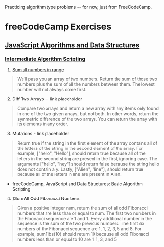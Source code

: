 Practicing algorithm type problems -- for now, just from FreeCodeCamp. 

# freeCodeCamp Exercises

## [JavaScript Algorithms and Data Structures](https://www.freecodecamp.org/learn/javascript-algorithms-and-data-structures)

### [Intermediate Algorithm Scripting](https://www.freecodecamp.org/learn/javascript-algorithms-and-data-structures/#intermediate-algorithm-scripting)

1. [Sum all numbers in range](https://github.com/kellyky/js_practice/blob/main/algo-practice.js/sum-all-in-range.js)
> We'll pass you an array of two numbers. Return the sum of those two numbers plus the sum of all the numbers between them. The lowest number will not always come first.

2. Diff Two Arrays -- link placeholder
> Compare two arrays and return a new array with any items only found in one of the two given arrays, but not both. In other words, return the symmetric difference of the two arrays. You can return the array with its elements in any order.

3. Mutations - link placeholder
> Return true if the string in the first element of the array contains all of the letters of the string in the second element of the array. For example, ["hello", "Hello"], should return true because all of the letters in the second string are present in the first, ignoring case. The arguments ["hello", "hey"] should return false because the string hello does not contain a y. Lastly, ["Alien", "line"], should return true because all of the letters in line are present in Alien.
- freeCodeCamp, JavaScript and Data Structures: Basic Algorithm Scripting

4. ]Sum All Odd Fibonacci Numbers
>Given a positive integer num, return the sum of all odd Fibonacci numbers that are less than or equal to num. The first two numbers in the Fibonacci sequence are 1 and 1. Every additional number in the sequence is the sum of the two previous numbers. The first six numbers of the Fibonacci sequence are 1, 1, 2, 3, 5 and 8. For example, sumFibs(10) should return 10 because all odd Fibonacci numbers less than or equal to 10 are 1, 1, 3, and 5.


